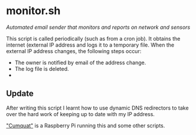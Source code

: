 monitor.sh
=======

*Automated email sender that monitors and reports on network and sensors*

This script is called periodically (such as from a cron job). It obtains the internet (external IP 
address and logs it to a temporary file. When the external IP address changes, the following steps occur:
- The owner is notified by email of the address change.
- The log file is deleted.
- 
## Update
After writing this script I learnt how to use dynamic DNS redirectors to take over the hard work of keeping up to date with my IP address.

["Cumquat"](http://st33v.ddns.net) is a Raspberry Pi running this and some other scripts.

